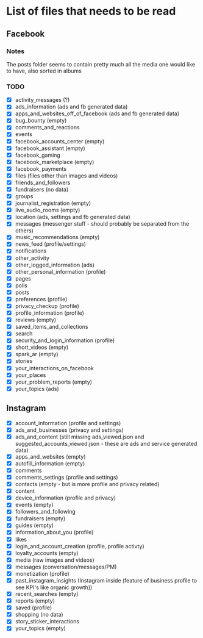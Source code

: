 # List of files that needs to be read

## Facebook

### Notes
The posts folder seems to contain pretty much all the media one would like to have, also sorted in albums

### TODO
- [x] activity_messages (?)
- [x] ads_information (ads and fb generated data)
- [x] apps_and_websites_off_of_facebook (ads and fb generated data)
- [x] bug_bounty (empty)
- [x] comments_and_reactions
- [x] events
- [x] facebook_accounts_center (empty)
- [x] facebook_assistant (empty)
- [x] facebook_gaming
- [x] facebook_marketplace (empty)
- [x] facebook_payments
- [x] files (files other than images and videos)
- [x] friends_and_followers
- [x] fundraisers (no data)
- [x] groups
- [x] journalist_registration (empty)
- [x] live_audio_rooms (empty)
- [x] location (ads, settings and fb generated data)
- [x] messages (messenger stuff - should probably be separated from the others)
- [x] music_recommendations (empty)
- [x] news_feed (profile/settings)
- [x] notifications
- [x] other_activity
- [x] other_logged_information (ads)
- [x] other_personal_information (profile)
- [x] pages
- [x] polls
- [x] posts
- [x] preferences (profile)
- [x] privacy_checkup (profile)
- [x] profile_information (profile)
- [x] reviews (empty)
- [x] saved_items_and_collections
- [x] search
- [x] security_and_login_information (profile)
- [x] short_videos (empty)
- [x] spark_ar (empty)
- [x] stories
- [x] your_interactions_on_facebook
- [x] your_places
- [x] your_problem_reports (empty)
- [x] your_topics (ads)

## Instagram
- [x] account_information (profile and settings)
- [x] ads_and_businesses (privacy and settings)
- [x] ads_and_content (still missing ads_viewed.json and suggested_accounts_viewed.json - these are ads and service generated data)
- [x] apps_and_websites (empty)
- [x] autofill_information (empty)
- [x] comments
- [x] comments_settings (profile and settings)
- [x] contacts (empty - but is more profile and privacy related)
- [x] content
- [x] device_information (profile and privacy)
- [x] events (empty)
- [x] followers_and_following
- [x] fundraisers (empty)
- [x] guides (empty)
- [x] information_about_you (profile)
- [x] likes
- [x] login_and_account_creation (profile, profile activty)
- [x] loyalty_accounts (empty)
- [x] media (raw images and videos)
- [x] messages (conversation/messages/PM)
- [x] monetization (profile)
- [x] past_instagram_insights (Instagram inside (feature of business profile to see KPI's like organic growth))
- [x] recent_searches (empty)
- [x] reports (empty)
- [x] saved (profile)
- [x] shopping (no data)
- [x] story_sticker_interactions 
- [x] your_topics (empty)
